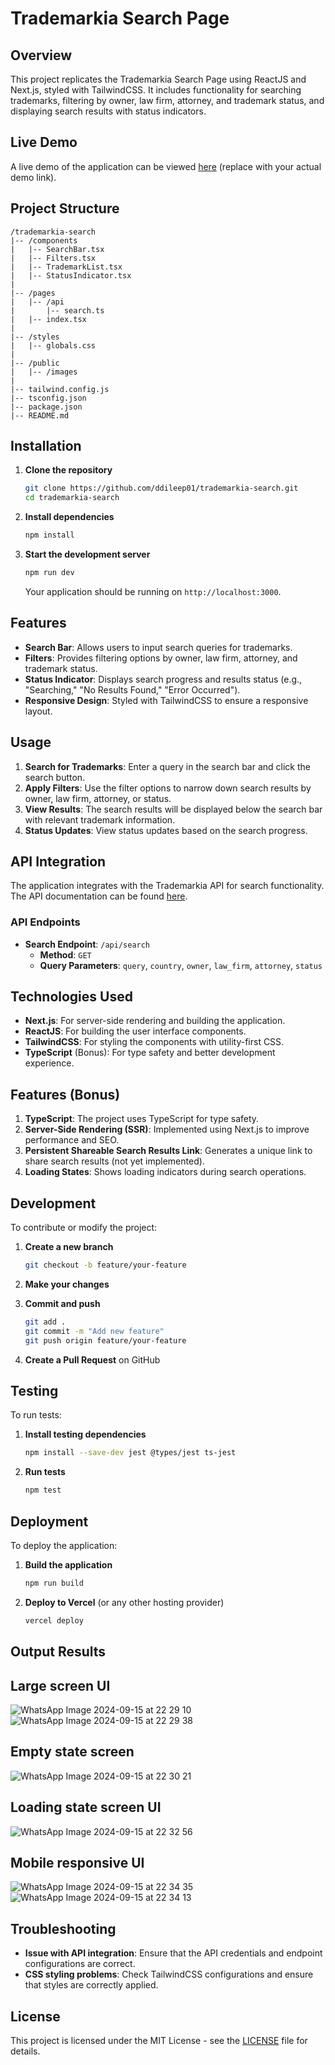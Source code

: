 # Trademarkia Search Page

## Overview

This project replicates the Trademarkia Search Page using ReactJS and Next.js, styled with TailwindCSS. It includes functionality for searching trademarks, filtering by owner, law firm, attorney, and trademark status, and displaying search results with status indicators.

## Live Demo

A live demo of the application can be viewed [here](#) (replace with your actual demo link).

## Project Structure

```
/trademarkia-search
|-- /components
|   |-- SearchBar.tsx
|   |-- Filters.tsx
|   |-- TrademarkList.tsx
|   |-- StatusIndicator.tsx
|
|-- /pages
|   |-- /api
|       |-- search.ts
|   |-- index.tsx
|
|-- /styles
|   |-- globals.css
|
|-- /public
|   |-- /images
|
|-- tailwind.config.js
|-- tsconfig.json
|-- package.json
|-- README.md
```

## Installation

1. **Clone the repository**

   ```bash
   git clone https://github.com/ddileep01/trademarkia-search.git
   cd trademarkia-search
   ```

2. **Install dependencies**

   ```bash
   npm install
   ```

3. **Start the development server**

   ```bash
   npm run dev
   ```

   Your application should be running on `http://localhost:3000`.

## Features

- **Search Bar**: Allows users to input search queries for trademarks.
- **Filters**: Provides filtering options by owner, law firm, attorney, and trademark status.
- **Status Indicator**: Displays search progress and results status (e.g., "Searching," "No Results Found," "Error Occurred").
- **Responsive Design**: Styled with TailwindCSS to ensure a responsive layout.

## Usage

1. **Search for Trademarks**: Enter a query in the search bar and click the search button.
2. **Apply Filters**: Use the filter options to narrow down search results by owner, law firm, attorney, or status.
3. **View Results**: The search results will be displayed below the search bar with relevant trademark information.
4. **Status Updates**: View status updates based on the search progress.

## API Integration

The application integrates with the Trademarkia API for search functionality. The API documentation can be found [here](https://www.postman.com/trademarkia/workspace/new-hiring-2024/request/34681474-16bfa9da-0720-4eea-90ee-7e7b1354af1b?action=share&creator=34681474&ctx=documentation).

### API Endpoints

- **Search Endpoint**: `/api/search`
  - **Method**: `GET`
  - **Query Parameters**: `query`, `country`, `owner`, `law_firm`, `attorney`, `status`

## Technologies Used

- **Next.js**: For server-side rendering and building the application.
- **ReactJS**: For building the user interface components.
- **TailwindCSS**: For styling the components with utility-first CSS.
- **TypeScript** (Bonus): For type safety and better development experience.

## Features (Bonus)

1. **TypeScript**: The project uses TypeScript for type safety.
2. **Server-Side Rendering (SSR)**: Implemented using Next.js to improve performance and SEO.
3. **Persistent Shareable Search Results Link**: Generates a unique link to share search results (not yet implemented).
4. **Loading States**: Shows loading indicators during search operations.

## Development

To contribute or modify the project:

1. **Create a new branch**

   ```bash
   git checkout -b feature/your-feature
   ```

2. **Make your changes**

3. **Commit and push**

   ```bash
   git add .
   git commit -m "Add new feature"
   git push origin feature/your-feature
   ```

4. **Create a Pull Request** on GitHub

## Testing

To run tests:

1. **Install testing dependencies**

   ```bash
   npm install --save-dev jest @types/jest ts-jest
   ```

2. **Run tests**

   ```bash
   npm test
   ```

## Deployment

To deploy the application:

1. **Build the application**

   ```bash
   npm run build
   ```

2. **Deploy to Vercel** (or any other hosting provider)

   ```bash
   vercel deploy
   ```
## Output Results

## Large screen UI
![WhatsApp Image 2024-09-15 at 22 29 10](https://github.com/user-attachments/assets/3c198ff8-fdb3-4a77-98ad-f517022bbeaf)
![WhatsApp Image 2024-09-15 at 22 29 38](https://github.com/user-attachments/assets/8c84485b-1c1c-4fe0-82c2-d1270cd21bea)

## Empty state screen
![WhatsApp Image 2024-09-15 at 22 30 21](https://github.com/user-attachments/assets/1435fbfe-00ef-4780-9eee-a8eac71cffbc)

## Loading state screen UI
![WhatsApp Image 2024-09-15 at 22 32 56](https://github.com/user-attachments/assets/364c5368-971d-404a-bde5-3ff29a9b1a7f)

## Mobile responsive UI

![WhatsApp Image 2024-09-15 at 22 34 35](https://github.com/user-attachments/assets/80a625c9-2580-4073-bbde-92b424e56584)
![WhatsApp Image 2024-09-15 at 22 34 13](https://github.com/user-attachments/assets/f2fec530-15c5-4ae0-8d0b-876902cedf61)


## Troubleshooting

- **Issue with API integration**: Ensure that the API credentials and endpoint configurations are correct.
- **CSS styling problems**: Check TailwindCSS configurations and ensure that styles are correctly applied.

## License

This project is licensed under the MIT License - see the [LICENSE](LICENSE) file for details.
